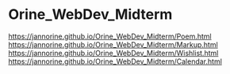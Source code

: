 # Orine_WebDev_Midterm
https://jannorine.github.io/Orine_WebDev_Midterm/Poem.html
https://jannorine.github.io/Orine_WebDev_Midterm/Markup.html
https://jannorine.github.io/Orine_WebDev_Midterm/Wishlist.html
https://jannorine.github.io/Orine_WebDev_Midterm/Calendar.html
